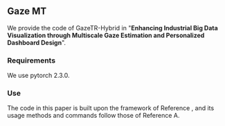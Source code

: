 ## Gaze MT

We provide the code of GazeTR-Hybrid in "**Enhancing Industrial Big Data Visualization through Multiscale Gaze Estimation and Personalized Dashboard Design**". 

### Requirements

We use pytorch 2.3.0.

### Use

The code in this paper is built upon the framework of <a herf="https://github.com/yihuacheng/GazeTR">Reference</a> , and its usage methods and commands follow those of Reference A.
